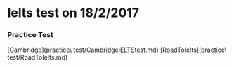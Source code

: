 # Ielts test on 18/2/2017


### Practice Test
[Cambridge](practice\ test/CambridgeIELTStest.md)
[RoadToIelts](practice\ test/RoadToIelts.md)

